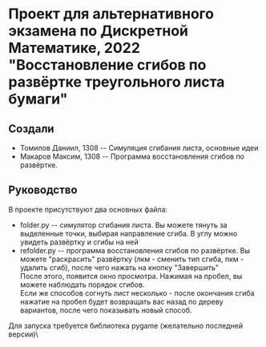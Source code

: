 # Проект для альтернативного экзамена по Дискретной Математике, 2022 "Восстановление сгибов по развёртке треугольного листа бумаги"

## Создали
- Томилов Даниил, 1308 -- Симуляция сгибания листа, основные идеи
- Макаров Максим, 1308 -- Программа восстановления сгибов по развёртке.
## Руководство
В проекте присутствуют два основных файла:
- folder.py -- симулятор сгибания листа. Вы можете тянуть за выделенные точки, выбирая направление сгиба. В углу можно увидеть развёртку и сгибы на ней
- refolder.py -- программа восстановления сгибов по развёртке. Вы можете "раскрасить" развёртку (лкм - сменить тип сгиба, пкм - удалить сгиб), после чего нажать на кнопку "Завершить"\
После этого, появится окно просмотра. Нажимая на пробел, вы можете наблюдать порядок сгибов.\
Если же способов согнуть лист несколько - после окончания сгиба нажатие на пробел будет возвращать вас назад по дереву вариантов, после чего показывать новый способ.

Для запуска требуется библиотека pygame (желательно последней версии)\
